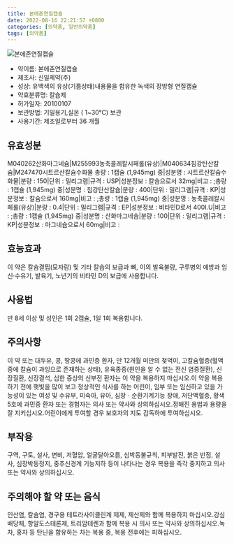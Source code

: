 ```yaml
---
title: 본에존연질캡슐
date: 2022-08-16 22:21:57 +0800
categories: [의약품, 일반의약품]
tags: [의약품]
---
```

![본에존연질캡슐](https://nedrug.mfds.go.kr/pbp/cmn/itemImageDownload/147426467421600098)

- 약이름: 본에존연질캡슐
- 제조사: 신일제약(주)
- 성상: 유백색의 유상(기름상태)내용물을 함유한 녹색의 장방형 연질캡슐
- 약효분류명: 칼슘제
- 허가일자: 20100107
- 보관방법: 기밀용기,실온 ( 1~30℃) 보관
- 사용기간: 제조일로부터 36 개월
## 유효성분
M040262산화마그네슘|M255993농축콜레칼시페롤(유상)|M040634침강탄산칼슘|M247470시트르산칼슘수화물
총량 : 1캡슐 (1,945mg) 중|성분명 : 시트르산칼슘수화물|분량 : 150|단위 : 밀리그램|규격 : USP|성분정보 : 칼슘으로서 32mg|비고 : ;총량 : 1캡슐 (1,945mg) 중|성분명 : 침강탄산칼슘|분량 : 400|단위 : 밀리그램|규격 : KP|성분정보 : 칼슘으로서 160mg|비고 : ;총량 : 1캡슐 (1,945mg) 중|성분명 : 농축콜레칼시페롤(유상)|분량 : 0.4|단위 : 밀리그램|규격 : EP|성분정보 : 비타민D로서 400I.U|비고 : ;총량 : 1캡슐 (1,945mg) 중|성분명 : 산화마그네슘|분량 : 100|단위 : 밀리그램|규격 : KP|성분정보 : 마그네슘으로서 60mg|비고 :
## 효능효과
이 약은 칼슘결핍(모자람) 및 기타 칼슘의 보급과 뼈, 이의 발육불량, 구루병의 예방과 임신·수유기, 발육기, 노년기의 비타민 D의 보급에 사용합니다.
## 사용법
만 8세 이상 및 성인은 1회 2캡슐, 1일 1회 복용합니다.
## 주의사항
이 약 또는 대두유, 콩, 땅콩에 과민증 환자, 만 12개월 미만의 젖먹이, 고칼슘혈증(혈액중에 칼슘이 과잉으로 존재하는 상태), 유육종증(원인을 알 수 없는 전신 염증질환), 신장질환, 신장결석, 심한 증상의 신부전 환자는 이 약을 복용하지 마십시오.이 약을 복용하기 전에 햇빛을 많이 보고 정상적인 식사를 하는 어린이, 임부 또는 임신하고 있을 가능성이 있는 여성 및 수유부, 미숙아, 유아, 심장ㆍ순환기계기능 장애, 저단백혈증, 황색5호에 과민증 환자 또는 경험자는 의사 또는 약사와 상의하십시오.정해진 용법과 용량을 잘 지키십시오.어린이에게 투여할 경우 보호자의 지도 감독하에 투여하십시오.
## 부작용
구역, 구토, 설사, 변비, 저혈압, 얼굴달아오름, 심박동불규칙, 피부발진, 붉은 반점, 설사, 심장박동정지, 중추신경계 기능저하 등이 나타나는 경우 복용을 즉각 중지하고 의사 또는 약사와 상의하십시오.
## 주의해야 할 약 또는 음식
인산염, 칼슘염, 경구용 테트라사이클린계 제제, 제산제와 함께 복용하지 마십시오.강심배당체, 항알도스테론제, 트리암테렌과 함께 복용 시 의사 또는 약사와 상의하십시오.녹차, 홍차 등 탄닌을 함유하는 차는 복용 중, 복용 전후에는 피하십시오.
